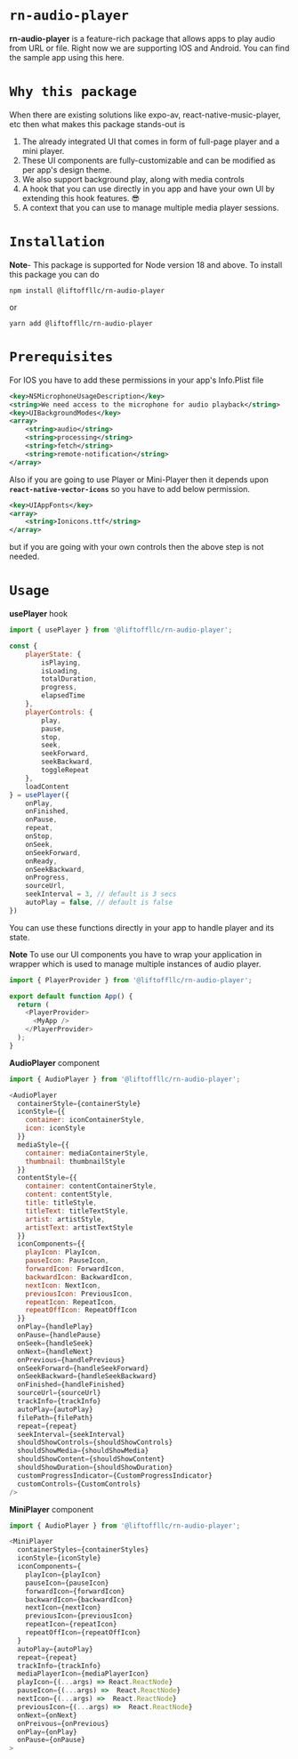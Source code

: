 # **`rn-audio-player`** 
**rn-audio-player** is a feature-rich package that allows apps to play audio from URL or file. Right now we are supporting IOS and Android. You can find the sample app using this here.

# **`Why this package`**
When there are existing solutions like expo-av, react-native-music-player, etc then what makes this package stands-out is 

1. The already integrated UI that comes in form of full-page player and a mini player.
2. These UI components are fully-customizable and can be modified as per app's design theme. 
3. We also support background play, along with media controls
4. A hook that you can use directly in you app and have your own UI by extending this hook features. 😎
5. A context that you can use to manage multiple media player sessions.

# **`Installation`**
**Note**- This package is supported for Node version 18 and above.
To install this package you can do 
```
npm install @liftoffllc/rn-audio-player
```
or 
```
yarn add @liftoffllc/rn-audio-player
```

# **`Prerequisites`**

For IOS you have to add these permissions in your app's Info.Plist file 

```xml
<key>NSMicrophoneUsageDescription</key>
<string>We need access to the microphone for audio playback</string>
<key>UIBackgroundModes</key>
<array>
    <string>audio</string>
    <string>processing</string>
    <string>fetch</string>
    <string>remote-notification</string>
</array>
```

Also if you are going to use Player or Mini-Player then it depends upon **`react-native-vector-icons`** so you have to add below permission.

```xml
<key>UIAppFonts</key>
<array>
    <string>Ionicons.ttf</string>
</array>
```

but if you are going with your own controls then the above step is not needed.

# **`Usage`**

**usePlayer** hook

```javascript
import { usePlayer } from '@liftoffllc/rn-audio-player';

const {
    playerState: {
        isPlaying,
        isLoading,
        totalDuration,
        progress,
        elapsedTime
    },
    playerControls: {
        play,
        pause,
        stop,
        seek,
        seekForward,
        seekBackward,
        toggleRepeat
    },
    loadContent
} = usePlayer({
    onPlay,
    onFinished,
    onPause,
    repeat,
    onStop,
    onSeek,
    onSeekForward,
    onReady,
    onSeekBackward,
    onProgress,
    sourceUrl,
    seekInterval = 3, // default is 3 secs
    autoPlay = false, // default is false
})
```

You can use these functions directly in your app to handle player and its state.

**Note** To use our UI components you have to wrap your application in wrapper which is used to manage multiple instances of audio player.

```javascript
import { PlayerProvider } from '@liftoffllc/rn-audio-player';

export default function App() {
  return (
    <PlayerProvider>
      <MyApp />
    </PlayerProvider>
  );
}
```

**AudioPlayer** component

```javascript
import { AudioPlayer } from '@liftoffllc/rn-audio-player';

<AudioPlayer
  containerStyle={containerStyle}
  iconStyle={{
    container: iconContainerStyle,
    icon: iconStyle
  }}
  mediaStyle={{
    container: mediaContainerStyle,
    thumbnail: thumbnailStyle
  }}
  contentStyle={{
    container: contentContainerStyle,
    content: contentStyle,
    title: titleStyle,
    titleText: titleTextStyle,
    artist: artistStyle,
    artistText: artistTextStyle
  }}
  iconComponents={{
    playIcon: PlayIcon,
    pauseIcon: PauseIcon,
    forwardIcon: ForwardIcon,
    backwardIcon: BackwardIcon,
    nextIcon: NextIcon,
    previousIcon: PreviousIcon,
    repeatIcon: RepeatIcon,
    repeatOffIcon: RepeatOffIcon
  }}
  onPlay={handlePlay}
  onPause={handlePause}
  onSeek={handleSeek}
  onNext={handleNext}
  onPrevious={handlePrevious}
  onSeekForward={handleSeekForward}
  onSeekBackward={handleSeekBackward}
  onFinished={handleFinished}
  sourceUrl={sourceUrl}
  trackInfo={trackInfo}
  autoPlay={autoPlay}
  filePath={filePath}
  repeat={repeat}
  seekInterval={seekInterval}
  shouldShowControls={shouldShowControls}
  shouldShowMedia={shouldShowMedia}
  shouldShowContent={shouldShowContent}
  shouldShowDuration={shouldShowDuration}
  customProgressIndicator={CustomProgressIndicator}
  customControls={CustomControls}
/>
```

**MiniPlayer** component

```javascript
import { AudioPlayer } from '@liftoffllc/rn-audio-player';

<MiniPlayer
  containerStyles={containerStyles}
  iconStyle={iconStyle}
  iconComponents={
    playIcon={playIcon}
    pauseIcon={pauseIcon}
    forwardIcon={forwardIcon}
    backwardIcon={backwardIcon}
    nextIcon={nextIcon}
    previousIcon={previousIcon}
    repeatIcon={repeatIcon}
    repeatOffIcon={repeatOffIcon}
  }
  autoPlay={autoPlay}
  repeat={repeat}
  trackInfo={trackInfo}
  mediaPlayerIcon={mediaPlayerIcon}
  playIcon={(...args) => React.ReactNode}
  pauseIcon={(...args) =>  React.ReactNode}
  nextIcon={(...args) =>  React.ReactNode}
  previousIcon={(...args) =>  React.ReactNode}
  onNext={onNext}
  onPreivous={onPrevious}
  onPlay={onPlay}
  onPause={onPause}
>
```
